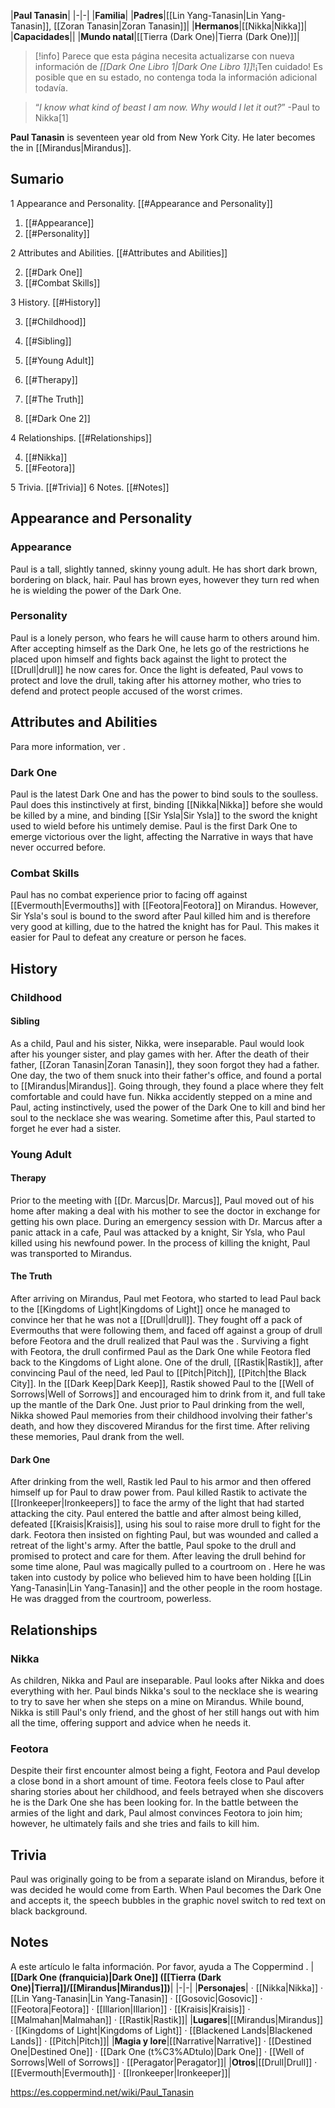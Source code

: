 |**Paul Tanasin**|
|-|-|
|**Familia**|
|**Padres**|[[Lin Yang-Tanasin\|Lin Yang-Tanasin]], [[Zoran Tanasin\|Zoran Tanasin]]|
|**Hermanos**|[[Nikka\|Nikka]]|
|**Capacidades**||
|**Mundo natal**|[[Tierra (Dark One)\|Tierra (Dark One)]]|

> [!info] Parece que esta página necesita actualizarse con nueva información de *[[Dark One Libro 1\|Dark One Libro 1]]*!¡Ten cuidado! Es posible que en su estado, no contenga toda la información adicional todavía.

>“*I know what kind of beast I am now. Why would I let it out?*”
\-Paul to Nikka[1]


**Paul Tanasin** is seventeen year old from New York City. He later becomes the  in [[Mirandus\|Mirandus]].

## Sumario

1 Appearance and Personality. [[#Appearance and Personality]] 

1. [[#Appearance]] 
1. [[#Personality]] 


2 Attributes and Abilities. [[#Attributes and Abilities]] 

2. [[#Dark One]] 
2. [[#Combat Skills]] 


3 History. [[#History]] 

3. [[#Childhood]] 

3. [[#Sibling]] 


3. [[#Young Adult]] 

3. [[#Therapy]] 
3. [[#The Truth]] 
3. [[#Dark One 2]] 




4 Relationships. [[#Relationships]] 

4. [[#Nikka]] 
4. [[#Feotora]] 


5 Trivia. [[#Trivia]] 
6 Notes. [[#Notes]] 


## Appearance and Personality
### Appearance
Paul is a tall, slightly tanned, skinny young adult. He has short dark brown, bordering on black, hair. Paul has brown eyes, however they turn red when he is wielding the power of the Dark One.

### Personality
Paul is a lonely person, who fears he will cause harm to others around him. After accepting himself as the Dark One, he lets go of the restrictions he placed upon himself and fights back against the light to protect the [[Drull\|drull]] he now cares for.
Once the light is defeated, Paul vows to protect and love the drull, taking after his attorney mother, who tries to defend and protect people accused of the worst crimes.

## Attributes and Abilities
Para more information, ver .
### Dark One
Paul is the latest Dark One and has the power to bind souls to the soulless. Paul does this instinctively at first, binding [[Nikka\|Nikka]] before she would be killed by a mine, and binding [[Sir Ysla\|Sir Ysla]] to the sword the knight used to wield before his untimely demise. Paul is the first Dark One to emerge victorious over the light, affecting the Narrative in ways that have never occurred before.

### Combat Skills
Paul has no combat experience prior to facing off against [[Evermouth\|Evermouths]] with [[Feotora\|Feotora]] on Mirandus. However, Sir Ysla's soul is bound to the sword after Paul killed him and is therefore very good at killing, due to the hatred the knight has for Paul. This makes it easier for Paul to defeat any creature or person he faces.

## History
### Childhood
#### Sibling
As a child, Paul and his sister, Nikka, were inseparable. Paul would look after his younger sister, and play games with her. After the death of their father, [[Zoran Tanasin\|Zoran Tanasin]], they soon forgot they had a father. One day, the two of them snuck into their father's office, and found a portal to [[Mirandus\|Mirandus]]. Going through, they found a place where they felt comfortable and could have fun. Nikka accidently stepped on a mine and Paul, acting instinctively, used the power of the Dark One to kill and bind her soul to the necklace she was wearing. Sometime after this, Paul started to forget he ever had a sister.

### Young Adult
#### Therapy
Prior to the meeting with [[Dr. Marcus\|Dr. Marcus]], Paul moved out of his home after making a deal with his mother to see the doctor in exchange for getting his own place. During an emergency session with Dr. Marcus after a panic attack in a cafe, Paul was attacked by a knight, Sir Ysla, who Paul killed using his newfound power. In the process of killing the knight, Paul was transported to Mirandus.

#### The Truth
After arriving on Mirandus, Paul met Feotora, who started to lead Paul back to the [[Kingdoms of Light\|Kingdoms of Light]] once he managed to convince her that he was not a [[Drull\|drull]]. They fought off a pack of Evermouths that were following them, and faced off against a group of drull before Feotora and the drull realized that Paul was the . Surviving a fight with Feotora, the drull confirmed Paul as the Dark One while Feotora fled back to the Kingdoms of Light alone.
One of the drull, [[Rastik\|Rastik]], after convincing Paul of the need, led Paul to [[Pitch\|Pitch]], [[Pitch\|the Black City]]. In the [[Dark Keep\|Dark Keep]], Rastik showed Paul to the [[Well of Sorrows\|Well of Sorrows]] and encouraged him to drink from it, and full take up the mantle of the Dark One. Just prior to Paul drinking from the well, Nikka showed Paul memories from their childhood involving their father's death, and how they discovered Mirandus for the first time. After reliving these memories, Paul drank from the well.

#### Dark One
After drinking from the well, Rastik led Paul to his armor and then offered himself up for Paul to draw power from. Paul killed Rastik to activate the [[Ironkeeper\|Ironkeepers]] to face the army of the light that had started attacking the city. Paul entered the battle and after almost being killed, defeated [[Kraisis\|Kraisis]], using his soul to raise more drull to fight for the dark. Feotora then insisted on fighting Paul, but was wounded and called a retreat of the light's army. After the battle, Paul spoke to the drull and promised to protect and care for them. After leaving the drull behind for some time alone, Paul was magically pulled to a courtroom on . Here he was taken into custody by police who believed him to have been holding [[Lin Yang-Tanasin\|Lin Yang-Tanasin]] and the other people in the room hostage. He was dragged from the courtroom, powerless.

## Relationships
### Nikka
As children, Nikka and Paul are inseparable. Paul looks after Nikka and does everything with her. Paul binds Nikka's soul to the necklace she is wearing to try to save her when she steps on a mine on Mirandus. While bound, Nikka is still Paul's only friend, and the ghost of her still hangs out with him all the time, offering support and advice when he needs it.

### Feotora
Despite their first encounter almost being a fight, Feotora and Paul develop a close bond in a short amount of time. Feotora feels close to Paul after sharing stories about her childhood, and feels betrayed when she discovers he is the Dark One she has been looking for. In the battle between the armies of the light and dark, Paul almost convinces Feotora to join him; however, he ultimately fails and she tries and fails to kill him.

## Trivia
Paul was originally going to be from a separate island on Mirandus, before it was decided he would come from Earth.
When Paul becomes the Dark One and accepts it, the speech bubbles in the graphic novel switch to red text on black background.
## Notes

A este artículo le falta información. Por favor, ayuda a The Coppermind .
|**[[Dark One (franquicia)\|Dark One]] ([[Tierra (Dark One)\|Tierra]]/[[Mirandus\|Mirandus]])**|
|-|-|
|**Personajes**| · [[Nikka\|Nikka]] · [[Lin Yang-Tanasin\|Lin Yang-Tanasin]] · [[Gosovic\|Gosovic]] · [[Feotora\|Feotora]] · [[Illarion\|Illarion]] · [[Kraisis\|Kraisis]] · [[Malmahan\|Malmahan]] · [[Rastik\|Rastik]]|
|**Lugares**|[[Mirandus\|Mirandus]] · [[Kingdoms of Light\|Kingdoms of Light]] · [[Blackened Lands\|Blackened Lands]] · [[Pitch\|Pitch]]|
|**Magia y lore**|[[Narrative\|Narrative]] · [[Destined One\|Destined One]] · [[Dark One (t%C3%ADtulo)\|Dark One]] · [[Well of Sorrows\|Well of Sorrows]] · [[Peragator\|Peragator]]|
|**Otros**|[[Drull\|Drull]] · [[Evermouth\|Evermouth]] · [[Ironkeeper\|Ironkeeper]]|



https://es.coppermind.net/wiki/Paul_Tanasin